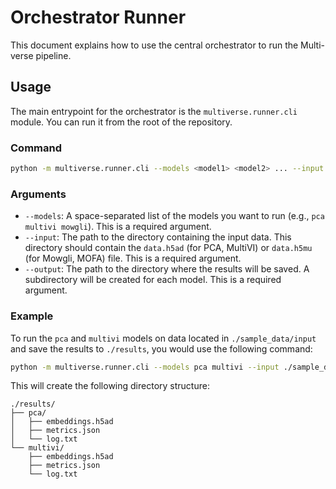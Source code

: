 # Orchestrator Runner

This document explains how to use the central orchestrator to run the Multi-verse pipeline.

## Usage

The main entrypoint for the orchestrator is the `multiverse.runner.cli` module. You can run it from the root of the repository.

### Command

```bash
python -m multiverse.runner.cli --models <model1> <model2> ... --input /path/to/input_dir --output /path/to/output_dir
```

### Arguments

- `--models`: A space-separated list of the models you want to run (e.g., `pca multivi mowgli`). This is a required argument.
- `--input`: The path to the directory containing the input data. This directory should contain the `data.h5ad` (for PCA, MultiVI) or `data.h5mu` (for Mowgli, MOFA) file. This is a required argument.
- `--output`: The path to the directory where the results will be saved. A subdirectory will be created for each model. This is a required argument.

### Example

To run the `pca` and `multivi` models on data located in `./sample_data/input` and save the results to `./results`, you would use the following command:

```bash
python -m multiverse.runner.cli --models pca multivi --input ./sample_data/input --output ./results
```

This will create the following directory structure:
```
./results/
├── pca/
│   ├── embeddings.h5ad
│   ├── metrics.json
│   └── log.txt
└── multivi/
    ├── embeddings.h5ad
    ├── metrics.json
    └── log.txt
```
